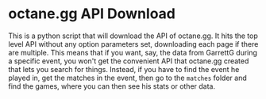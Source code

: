 # octane.gg API Download

This is a python script that will download the API of octane.gg. It hits the top level API without any option parameters set, downloading each page if there are multiple.
This means that if you want, say, the data from GarrettG during a specific event, you won't get the convenient API that octane.gg created that lets you search for things.
Instead, if you have to find the event he played in, get the matches in the event, then go to the `matches` folder and find the games, where you can then see his stats or other data.